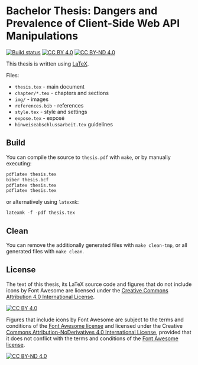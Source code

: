 # Bachelor Thesis: Dangers and Prevalence of Client-Side Web API Manipulations

[![Build status](https://github.com/irgendwr/bachelor-thesis/actions/workflows/build.yaml/badge.svg)](https://github.com/irgendwr/bachelor-thesis/actions/workflows/build.yaml)
[![CC BY 4.0][cc-by-shield]][cc-by]
[![CC BY-ND 4.0][cc-by-nd-shield]][cc-by-nd]

This thesis is written using [LaTeX](https://www.latex-project.org/).

Files:

- `thesis.tex` - main document
- `chapter/*.tex` - chapters and sections
- `img/` - images
- `references.bib` - references
- `style.tex` - style and settings
- `expose.tex` - exposé
- `hinweiseabschlussarbeit.tex` guidelines

## Build

You can compile the source to `thesis.pdf` with `make`, or by manually executing:

```bash
pdflatex thesis.tex
biber thesis.bcf
pdflatex thesis.tex
pdflatex thesis.tex
```

or alternatively using `latexmk`:

```
latexmk -f -pdf thesis.tex
```

## Clean

You can remove the additionally generated files with `make clean-tmp`, or all generated files with `make clean`.

## License

The text of this thesis, its LaTeX source code and figures that do not include icons by Font Awesome are licensed under the [Creative Commons Attribution 4.0 International License][cc-by].

[![CC BY 4.0][cc-by-image]][cc-by]

Figures that include icons by Font Awesome are subject to the terms and conditions of the [Font Awesome license][fa-license] and licensed under the Creative [Commons Attribution-NoDerivatives 4.0 International License][cc-by-nd], provided that it does not conflict with the terms and conditions of the [Font Awesome license][fa-license].

[![CC BY-ND 4.0][cc-by-nd-image]][cc-by-nd]

[cc-by]: http://creativecommons.org/licenses/by/4.0/
[cc-by-image]: https://i.creativecommons.org/l/by/4.0/88x31.png
[cc-by-shield]: https://img.shields.io/badge/License-CC%20BY%204.0-lightgrey.svg

[cc-by-nd]: http://creativecommons.org/licenses/by-nd/4.0/
[cc-by-nd-image]: https://i.creativecommons.org/l/by-nd/4.0/88x31.png
[cc-by-nd-shield]: https://img.shields.io/badge/License-CC%20BY--ND%204.0-lightgrey.svg

[fa-license]: https://fontawesome.com/license
